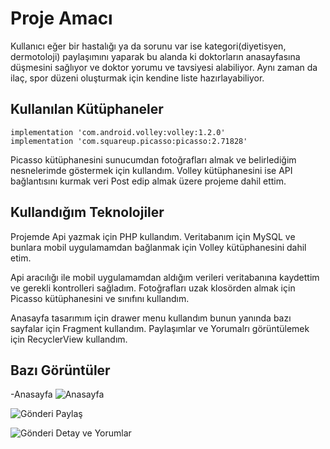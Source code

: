 # Proje Amacı

Kullanıcı eğer bir hastalığı ya da sorunu var ise kategori(diyetisyen, dermotoloji) paylaşımını yaparak bu alanda ki doktorların anasayfasına düşmesini
sağlıyor ve doktor yorumu ve tavsiyesi alabiliyor. Aynı zaman da ilaç, spor düzeni oluşturmak için kendine liste hazırlayabiliyor.

## Kullanılan Kütüphaneler

 `implementation 'com.android.volley:volley:1.2.0'`  
 `implementation 'com.squareup.picasso:picasso:2.71828'`

Picasso kütüphanesini sunucumdan fotoğrafları almak ve belirlediğim nesnelerimde göstermek için kullandım.
Volley kütüphanesini ise API bağlantısını kurmak veri Post edip almak üzere projeme dahil ettim.

## Kullandığım Teknolojiler

Projemde Api yazmak için PHP kullandım. Veritabanım için MySQL ve bunlara mobil uygulamamdan bağlanmak için Volley kütüphanesini
dahil etim.

Api aracılığı ile mobil uygulamamdan aldığım verileri veritabanına kaydettim ve gerekli kontrolleri sağladım. Fotoğrafları uzak klosörden almak için
Picasso kütüphanesini ve sınıfını kullandım.

Anasayfa tasarımım için drawer menu kullandım bunun yanında bazı sayfalar için Fragment kullandım. Paylaşımlar ve Yorumalrı görüntülemek için 
RecyclerView kullandım.

## Bazı Görüntüler
-Anasayfa
![Anasayfa](https://i.www.hizliresim.com/5g8nkk8.jpg)

![Gönderi Paylaş](https://i.www.hizliresim.com/8nkmfxf.jpg)

![Gönderi Detay ve Yorumlar](https://i.hizliresim.com/c8sdzol.JPG)
